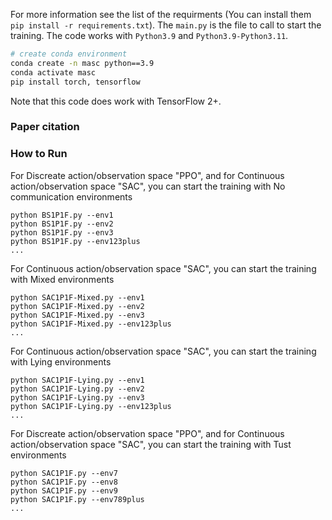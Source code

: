 For more information see the list of the requirments (You can install them `pip install -r requirements.txt`). 
The `main.py` is the file to call to start the training. 
The code works with `Python3.9` and `Python3.9-Python3.11`. 
``` Bash
# create conda environment
conda create -n masc python==3.9
conda activate masc
pip install torch, tensorflow
```
Note that this code does work with TensorFlow 2+. 
### Paper citation

### How to Run
For Discreate action/observation space "PPO", and for Continuous action/observation space "SAC", you can start the training with No communication environments
```
python BS1P1F.py --env1
python BS1P1F.py --env2
python BS1P1F.py --env3
python BS1P1F.py --env123plus
...
```

For Continuous action/observation space "SAC",  you can start the training with Mixed environments
```
python SAC1P1F-Mixed.py --env1
python SAC1P1F-Mixed.py --env2
python SAC1P1F-Mixed.py --env3
python SAC1P1F-Mixed.py --env123plus
...
```

For Continuous action/observation space "SAC",  you can start the training with Lying environments
```
python SAC1P1F-Lying.py --env1
python SAC1P1F-Lying.py --env2
python SAC1P1F-Lying.py --env3
python SAC1P1F-Lying.py --env123plus
...
```


For Discreate action/observation space "PPO", and for Continuous action/observation space "SAC",  you can start the training with Tust environments
```
python SAC1P1F.py --env7
python SAC1P1F.py --env8
python SAC1P1F.py --env9
python SAC1P1F.py --env789plus
...
```


